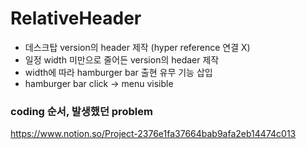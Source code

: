 # RelativeHeader
* 데스크탑 version의 header 제작 (hyper reference 연결 X)
* 일정 width 미만으로 줄어든 version의 hedaer 제작
* width에 따라 hamburger bar 출현 유무 기능 삽입
* hamburger bar click -> menu visible

### coding 순서, 발생했던 problem
https://www.notion.so/Project-2376e1fa37664bab9afa2eb14474c013
